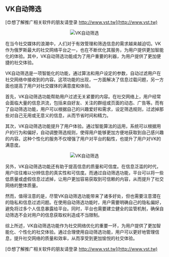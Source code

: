 ## **VK自动筛选**

[😍想了解推广相关软件的朋友请登录 http://www.vst.tw](http://www.vst.tw)

 <center><img src="https://vst.tw/MP4/tuiguang/png/2.png" alt="VK自动筛选"></center>

在当今社交媒体的浪潮中，人们对于有效管理和筛选信息的需求越来越迫切。VK作为俄罗斯最大的社交网络平台之一，也在不断优化其服务，为用户提供更加智能化的体验。其中，VK自动筛选功能成为了用户重要的利器，为用户提供了更加便捷的社交体验。

VK自动筛选是一项智能化的功能，通过算法和用户设定的参数，自动过滤用户在社交网络中接收到的内容。这项功能的出现，一方面解决了信息过载问题，另一方面也提高了用户对社交媒体的满意度和体验。

首先，VK自动筛选功能帮助用户过滤无关紧要的内容。在社交网络上，用户经常会面临大量的信息洪流，包括来自好友、关注的群组或页面的动态、广告等。而有了自动筛选功能，用户可以根据自己的兴趣爱好和需求，设定筛选规则，过滤掉那些对自己无用或无意义的信息，从而节省时间和精力。

其次，VK自动筛选功能提升了用户体验。通过智能算法的运用，系统可以根据用户的行为和偏好，自动调整筛选规则，使得用户能够更加方便地获取到自己感兴趣的内容。这种个性化的服务不仅增强了用户对平台的黏性，也提升了用户对VK的满意度。

 <center><img src="https://vst.tw/MP4/tuiguang/png/3.png" alt="VK自动筛选"></center>

另外，VK自动筛选功能还有助于提高信息的质量和可信度。在信息泛滥的时代，用户往往难以分辨信息的真实性和可信度。而通过自动筛选功能，平台可以将一些低质量或虚假信息过滤掉，让用户更加容易获取到可信赖的内容，从而提升了社交网络的整体质量。

然而，值得注意的是，尽管VK自动筛选功能带来了诸多好处，但也需要注意潜在的隐私和信息过滤问题。在使用自动筛选功能时，用户需要明确自己的隐私偏好，避免将过多个人信息暴露给平台。同时，平台也需要建立健全的监管机制，确保自动筛选不会对用户的信息获取权利造成不当限制。

综上所述，VK自动筛选功能作为社交网络优化的重要一环，为用户提供了更加智能化、个性化的社交体验。通过合理使用自动筛选功能，用户可以更好地管理信息，提升社交网络的质量和效率，从而享受到更加愉悦的社交体验。

[😍想了解推广相关软件的朋友请登录 http://www.vst.tw](http://www.vst.tw)



